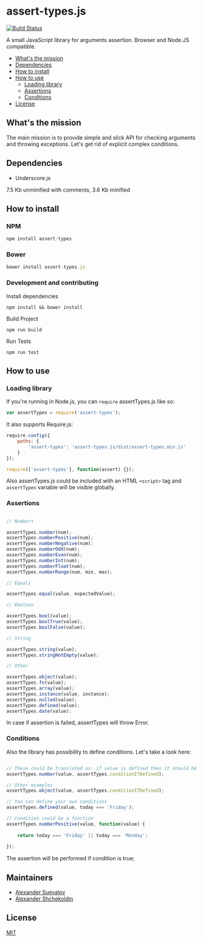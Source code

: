 # assert-types.js

[![Build Status](https://travis-ci.org/suevalov/assert-types.js.svg?branch=master)](https://travis-ci.org/suevalov/assert-types.js)

A small JavaScript library for arguments assertion. Browser and Node.JS compatible.

* [What's the mission](#whats-the-mission)
* [Dependencies](#dependencies)
* [How to install](#how-to-install)
* [How to use](#how-to-use)
  * [Loading library](#loading-library) 
  * [Assertions](#assertions)
  * [Conditions](#conditions)
* [License](#license)

## What's the mission

The main mission is to provide simple and slick API for checking arguments and throwing exceptions. Let's get rid of explicit complex conditions.

## Dependencies

- Underscore.js

7.5 Kb unminified with comments, 3.6 Kb minified

## How to install

### NPM

```javascript
npm install assert-types
```

### Bower

```javascript
bower install assert-types.js
```

### Development and contributing

Install dependencies

`npm install && bower install`

Build Project

`npm run build`

Run Tests

`npm run test`

## How to use

### Loading library

If you're running in Node.js, you can `require` assertTypes.js like so:

```javascript
var assertTypes = require('assert-types');
```

It also supports Require.js:

```javascript
require.config({
	paths: {
		'assert-types': 'assert-types.js/dist/assert-types.min.js'
	}
});

require(['assert-types'], function(assert) {});
```

Also assertTypes.js could be included with an HTML `<script>` tag and `assertTypes` variable will be visible globally.

### Assertions

```javascript

// Numbers

assertTypes.number(num);
assertTypes.numberPositive(num);
assertTypes.numberNegative(num);
assertTypes.numberOdd(num);
assertTypes.numberEven(num);
assertTypes.numberInt(num);
assertTypes.numberFloat(num);
assertTypes.numberRange(num, min, max);

// Equals

assertTypes.equal(value, expectedValue);

// Boolean

assertTypes.bool(value);
assertTypes.boolTrue(value);
assertTypes.boolFalse(value);

// String

assertTypes.string(value);
assertTypes.stringNotEmpty(value);

// Other 

assertTypes.object(value);
assertTypes.fn(value);
assertTypes.array(value);
assertTypes.instance(value, instance);
assertTypes.nulled(value); 
assertTypes.defined(value);
assertTypes.date(value);

```

In case if assertion is failed, assertTypes will throw Error.

### Conditions

Also the library has possibility to define conditions. Let's take a look here:

```javascript

// These could be translated as: if value is defined then it should be a number
assertTypes.number(value, assertTypes.conditionIfDefined);

// Other examples
assertTypes.object(value, assertTypes.conditionIfDefined);

// You can define your own conditions
assertTypes.defined(value, today === 'Friday'); 

// Condition could be a function
assertTypes.numberPositive(value, function(value) {
    
    return today === 'Friday' || today === 'Monday';
    
});

```

The assertion will be performed if condition is true;

## Maintainers

- [Alexander Suevalov](https://github.com/suevalov)
- [Alexander Shchekoldin](https://github.com/shchekoldin)

## License

[MIT](https://github.com/suevalov/assert-types.js/blob/master/LICENSE)
